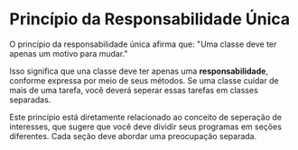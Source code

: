 # Princípio da Responsabilidade Única

O princípio da responsabilidade única afirma que: "Uma classe deve ter apenas um motivo para mudar."

Isso significa que una classe deve ter apenas uma **responsabilidade**, conforme expressa por meio de seus métodos. Se
uma classe cuidar de mais de uma tarefa, você deverá seperar essas tarefas em classes separadas.

Este princípio está diretamente relacionado ao conceito de seperação de interesses, que sugere que você deve dividir
seus programas em seções diferentes. Cada seção deve abordar uma preocupação separada.
